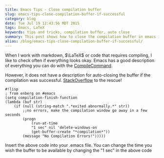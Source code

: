 ```yaml
---
title: Emacs Tips - Close compilation buffer
slug: emacs-tips-close-compilation-buffer-if-successful
category: blog
date: Tue Jul 19 12:43:56 MDT 2015
tags: Emacs, LaTeX
keywords: tips and tricks, compilation buffer, auto close
summary: This post shows how to close the compilation buffer in emacs if compile was successful ...
alias: /blog/emacs-tips-close-compilation-buffer-if-successful/
---
```


When I work with markdown, $\LaTeX$ or code that requires compiling, I like to
check often if everything looks okay. Emacs has a good description of everything
you can do with the [CompileCommand](http://emacswiki.org/emacs/CompileCommand).

However, it does not have a description for auto-closing the buffer if the
compilation was successful. [StackOverflow](http://emacs.stackexchange.com/a/336) to the rescue!

    #!lisp
    ; from enberg on #emacs
    (setq compilation-finish-function
    (lambda (buf str)
        (if (null (string-match ".*exited abnormally.*" str))
            ;;no errors, make the compilation window go away in a few seconds
            (progn
                (run-at-time
                "1 sec" nil 'delete-windows-on
                (get-buffer-create "*compilation*"))
            (message "No Compilation Errors!")))))

Insert the above code into your .emacs file. You can change the time you wish
the buffer to be available by changing the "1 sec" in the above code



